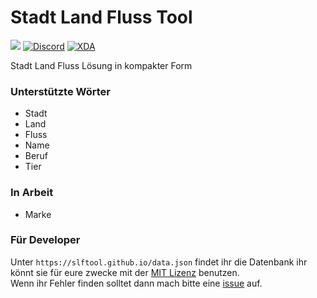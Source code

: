 # Stadt Land Fluss Tool

[![](https://img.shields.io/github/license/mashape/apistatus.svg)](https://github.com/slftool/slftool.github.io/blob/master/LICENSE)
[![Discord](https://discordapp.com/api/guilds/365206523749728266/embed.png)](https://discord.gg/rpvdY42)
[![XDA](https://img.shields.io/badge/xda-Stadt%20Land%20Fluss%20L%C3%B6sung-blue.svg)](https://labs.xda-developers.com/store/app/me.neocode.slftool)

Stadt Land Fluss Lösung in kompakter Form

### Unterstützte Wörter
* Stadt
* Land
* Fluss
* Name
* Beruf
* Tier

### In Arbeit
* Marke

### Für Developer
Unter `https://slftool.github.io/data.json` findet ihr die Datenbank ihr könnt sie für eure zwecke mit der [MIT Lizenz](https://github.com/slftool/slftool.github.io/blob/master/LICENSE) benutzen.<br/>
Wenn ihr Fehler finden solltet dann mach bitte eine [issue](https://github.com/slftool/slftool.github.io/issues/new) auf.

